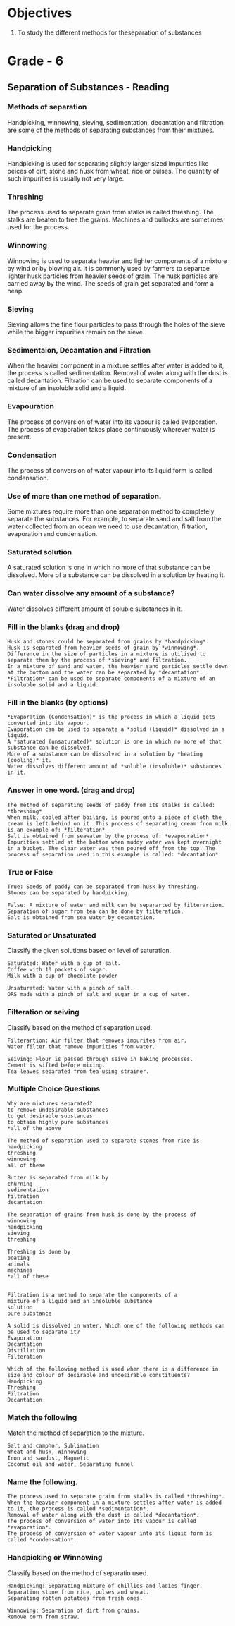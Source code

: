 # Objectives
1. To study the different methods for theseparation of substances

# Grade - 6
## Separation of Substances - Reading
### Methods of separation
Handpicking, winnowing, sieving, sedimentation, decantation and filtration are some of the methods of separating substances from their mixtures.

### Handpicking

Handpicking is used for separating slightly larger sized impurities like peices of dirt, stone and husk from wheat, rice or pulses. The quantity of such impurities is usually not very large.

### Threshing
The process used to separate grain from stalks is called threshing. The stalks are beaten to free the grains. Machines and bullocks are sometimes used for the process.

### Winnowing
Winnowing is used to separate heavier and lighter components of a mixture by wind or by blowing air. It is commonly used by farmers to separtae lighter husk particles from heavier seeds of grain. The husk particles are carried away by the wind. The seeds of grain get
separated and form a heap.

### Sieving
Sieving allows the fine flour particles to pass through the holes of the sieve while the bigger impurities remain on the sieve.

### Sedimentaion, Decantation and Filtration
When the heavier component in a mixture settles after water is added to it, the process is called sedimentation. Removal of water along with the dust is called decantation. Filtration can be used to separate components of a mixture of an insoluble solid and a liquid.

### Evapouration
The process of conversion of water into its vapour is called evaporation. The process of evaporation takes place continuously wherever water is present.

### Condensation
The process of conversion of water vapour into its liquid form is called condensation.

### Use of more than one method of separation.
Some mixtures require more than one separation method to completely separate the substances. For example, to separate sand and salt from the water collected from an ocean we need to use decantation, filtration, evaporation and condensation.

### Saturated solution
A saturated solution is one in which no more of that substance can be dissolved. More of a substance can be dissolved in a solution by heating it.

### Can water dissolve any amount of a substance?
Water dissolves different amount of soluble substances in it.

### Fill in the blanks (drag and drop)
```
Husk and stones could be separated from grains by *handpicking*.
Husk is separated from heavier seeds of grain by *winnowing*.
Difference in the size of particles in a mixture is utilised to separate them by the process of *sieving* and filtration.
In a mixture of sand and water, the heavier sand particles settle down at the bottom and the water can be separated by *decantation*.
*Filtration* can be used to separate components of a mixture of an insoluble solid and a liquid.
```
### Fill in the blanks (by options)
```
*Evaporation (Condensation)* is the process in which a liquid gets converted into its vapour.
Evaporation can be used to separate a *solid (liquid)* dissolved in a liquid.
A *saturated (unsaturated)* solution is one in which no more of that substance can be dissolved.
More of a substance can be dissolved in a solution by *heating (cooling)* it.
Water dissolves different amount of *soluble (insoluble)* substances in it.
```
### Answer in one word. (drag and drop)
```
The method of separating seeds of paddy from its stalks is called: *threshing*
When milk, cooled after boiling, is poured onto a piece of cloth the cream is left behind on it. This process of separating cream from milk is an example of: *filteration*
Salt is obtained from seawater by the process of: *evapouration*
Impurities settled at the bottom when muddy water was kept overnight in a bucket. The clear water was then poured off from the top. The process of separation used in this example is called: *decantation*
```
### True or False
```
True: Seeds of paddy can be separated from husk by threshing.
Stones can be separated by handpicking.

False: A mixture of water and milk can be separarted by filterartion.
Separation of sugar from tea can be done by filteration.
Salt is obtained from sea water by decantation.
```
### Saturated or Unsaturated
Classify the given solutions based on level of saturation.
```
Saturated: Water with a cup of salt.
Coffee with 10 packets of sugar.
Milk with a cup of chocolate powder

Unsaturated: Water with a pinch of salt.
ORS made with a pinch of salt and sugar in a cup of water.
```
### Filteration or seiving 
Classify based on the method of separation used.
```
Filterartion: Air filter that removes impurites from air.
Water filter that remove impurities from water.

Seiving: Flour is passed through seive in baking processes.
Cement is sifted before mixing.
Tea leaves separated from tea using strainer.
```
### Multiple Choice Questions
```
Why are mixtures separated?
to remove undesirable substances
to get desirable substances
to obtain highly pure substances
*all of the above

The method of separation used to separate stones from rice is
handpicking
threshing
winnowing
all of these

Butter is separated from milk by
churning
sedimentation
filtration
decantation

The separation of grains from husk is done by the process of
winnowing
handpicking
sieving
threshing

Threshing is done by
beating
animals
machines
*all of these


Filtration is a method to separate the components of a
mixture of a liquid and an insoluble substance
solution
pure substance

A solid is dissolved in water. Which one of the following methods can be used to separate it?
Evaporation
Decantation
Distillation
Filteration

Which of the following method is used when there is a difference in size and colour of desirable and undesirable constituents?
Handpicking
Threshing
Filtration
Decantation

```
### Match the following
Match the method of separation to the mixture.
```
Salt and camphor, Sublimation
Wheat and husk, Winnowing
Iron and sawdust, Magnetic 
Coconut oil and water, Separating funnel
```
### Name the following.
```
The process used to separate grain from stalks is called *threshing*.
When the heavier component in a mixture settles after water is added to it, the process is called *sedimentation*. 
Removal of water along with the dust is called *decantation*.
The process of conversion of water into its vapour is called *evaporation*.
The process of conversion of water vapour into its liquid form is called *condensation*.
```

### Handpicking or Winnowing
Classify based on the method of separatio used.
```
Handpicking: Separating mixture of chillies and ladies finger.
Separation stone from rice, pulses and wheat.
Separating rotten potatoes from fresh ones.

Winnowing: Separation of dirt from grains.
Remove corn from straw.
```


